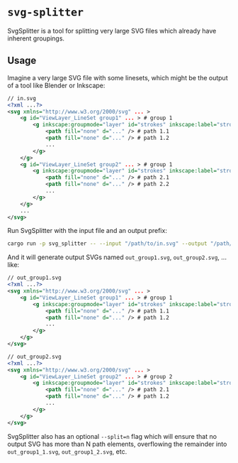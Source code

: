 # `svg-splitter`

SvgSplitter is a tool for splitting very large SVG files which already have inherent groupings.

## Usage

Imagine a very large SVG file with some linesets, which might be the output of a tool like Blender or Inkscape:

```svg
// in.svg
<?xml ...?>
<svg xmlns="http://www.w3.org/2000/svg" ... >
    <g id="ViewLayer_LineSet group1" ... > # group 1
        <g inkscape:groupmode="layer" id="strokes" inkscape:label="strokes">
            <path fill="none" d="..." /> # path 1.1
            <path fill="none" d="..." /> # path 1.2
            ...
        </g>
    </g>
    <g id="ViewLayer_LineSet group2" ... > # group 1
        <g inkscape:groupmode="layer" id="strokes" inkscape:label="strokes">
            <path fill="none" d="..." /> # path 2.1
            <path fill="none" d="..." /> # path 2.2
            ...
        </g>
    </g>
    ...
</svg>
```

Run SvgSplitter with the input file and an output prefix:

```bash
cargo run -p svg_splitter -- --input "/path/to/in.svg" --output "/path/to/out"
```

And it will generate output SVGs named `out_group1.svg`, `out_group2.svg`, ... like:

```svg
// out_group1.svg
<?xml ...?>
<svg xmlns="http://www.w3.org/2000/svg" ... >
    <g id="ViewLayer_LineSet group1" ... > # group 1
        <g inkscape:groupmode="layer" id="strokes" inkscape:label="strokes">
            <path fill="none" d="..." /> # path 1.1
            <path fill="none" d="..." /> # path 1.2
            ...
        </g>
    </g>
</svg>
```

```svg
// out_group2.svg
<?xml ...?>
<svg xmlns="http://www.w3.org/2000/svg" ... >
    <g id="ViewLayer_LineSet group2" ... > # group 2
        <g inkscape:groupmode="layer" id="strokes" inkscape:label="strokes">
            <path fill="none" d="..." /> # path 2.1
            <path fill="none" d="..." /> # path 1.2
            ...
        </g>
    </g>
</svg>
```

SvgSplitter also has an optional `--split=n` flag which will ensure that no output SVG has more than N path elements, overflowing the remainder into `out_group1_1.svg`, `out_group1_2.svg`, etc.

